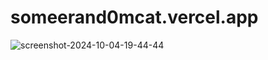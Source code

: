 # someerand0mcat.vercel.app
![screenshot-2024-10-04-19-44-44](https://github.com/user-attachments/assets/af88297a-c8b7-4f9c-b4ad-1ebfd10970f7)
